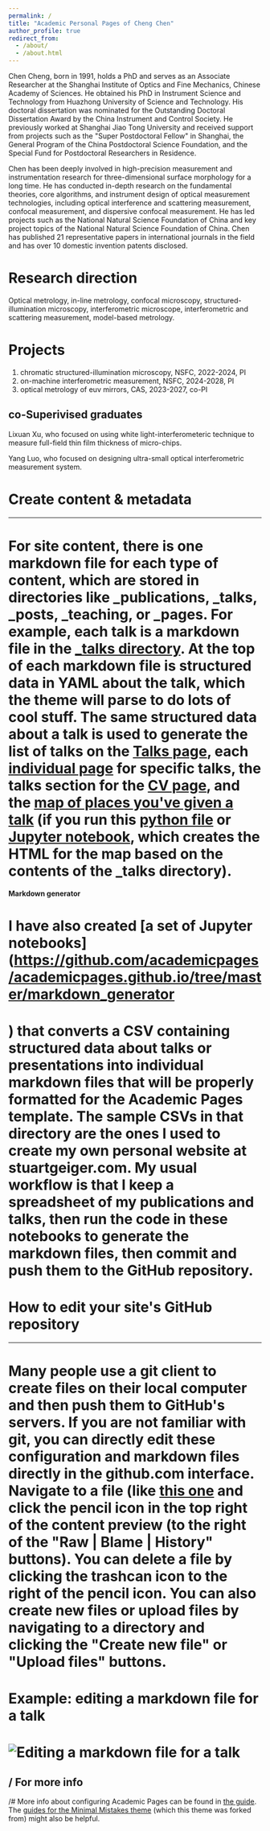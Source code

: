 ```yaml
---
permalink: /
title: "Academic Personal Pages of Cheng Chen"
author_profile: true
redirect_from: 
  - /about/
  - /about.html
---
```


Chen Cheng, born in 1991, holds a PhD and serves as an Associate Researcher at the Shanghai Institute of Optics and Fine Mechanics, Chinese Academy of Sciences. He obtained his PhD in Instrument Science and Technology from Huazhong University of Science and Technology. His doctoral dissertation was nominated for the Outstanding Doctoral Dissertation Award by the China Instrument and Control Society. He previously worked at Shanghai Jiao Tong University and received support from projects such as the "Super Postdoctoral Fellow" in Shanghai, the General Program of the China Postdoctoral Science Foundation, and the Special Fund for Postdoctoral Researchers in Residence.

Chen has been deeply involved in high-precision measurement and instrumentation research for three-dimensional surface morphology for a long time. He has conducted in-depth research on the fundamental theories, core algorithms, and instrument design of optical measurement technologies, including optical interference and scattering measurement, confocal measurement, and dispersive confocal measurement. He has led projects such as the National Natural Science Foundation of China and key project topics of the National Natural Science Foundation of China. Chen has published 21 representative papers in international journals in the field and has over 10 domestic invention patents disclosed.

Research direction
======
Optical metrology, in-line metrology, confocal microscopy, structured-illumination microscopy, interferometric microscope, interferometric and scattering measurement, model-based metrology.

Projects 
======
1. chromatic structured-illumination microscopy, NSFC, 2022-2024, PI  
2. on-machine interferometric measurement, NSFC, 2024-2028, PI
3. optical metrology of euv mirrors,  CAS, 2023-2027, co-PI

co-Superivised graduates
------
Lixuan Xu, who focused on using white light-interferometeric technique to measure full-field thin film thickness of micro-chips. 

Yang Luo, who focused on designing ultra-small optical interferometric measurement system. 

# Create content & metadata
------
# For site content, there is one markdown file for each type of content, which are stored in directories like _publications, _talks, _posts, _teaching, or _pages. For example, each talk is a markdown file in the [_talks directory](https://github.com/academicpages/academicpages.github.io/tree/master/_talks). At the top of each markdown file is structured data in YAML about the talk, which the theme will parse to do lots of cool stuff. The same structured data about a talk is used to generate the list of talks on the [Talks page](https://academicpages.github.io/talks), each [individual page](https://academicpages.github.io/talks/2012-03-01-talk-1) for specific talks, the talks section for the [CV page](https://academicpages.github.io/cv), and the [map of places you've given a talk](https://academicpages.github.io/talkmap.html) (if you run this [python file](https://github.com/academicpages/academicpages.github.io/blob/master/talkmap.py) or [Jupyter notebook](https://github.com/academicpages/academicpages.github.io/blob/master/talkmap.ipynb), which creates the HTML for the map based on the contents of the _talks directory).

**Markdown generator**

# I have also created [a set of Jupyter notebooks](https://github.com/academicpages/academicpages.github.io/tree/master/markdown_generator
# ) that converts a CSV containing structured data about talks or presentations into individual markdown files that will be properly formatted for the Academic Pages template. The sample CSVs in that directory are the ones I used to create my own personal website at stuartgeiger.com. My usual workflow is that I keep a spreadsheet of my publications and talks, then run the code in these notebooks to generate the markdown files, then commit and push them to the GitHub repository.

# How to edit your site's GitHub repository
------
# Many people use a git client to create files on their local computer and then push them to GitHub's servers. If you are not familiar with git, you can directly edit these configuration and markdown files directly in the github.com interface. Navigate to a file (like [this one](https://github.com/academicpages/academicpages.github.io/blob/master/_talks/2012-03-01-talk-1.md) and click the pencil icon in the top right of the content preview (to the right of the "Raw | Blame | History" buttons). You can delete a file by clicking the trashcan icon to the right of the pencil icon. You can also create new files or upload files by navigating to a directory and clicking the "Create new file" or "Upload files" buttons. 

# Example: editing a markdown file for a talk
# ![Editing a markdown file for a talk](/images/editing-talk.png)

/ For more info
------
/# More info about configuring Academic Pages can be found in [the guide](https://academicpages.github.io/markdown/). The [guides for the Minimal Mistakes theme](https://mmistakes.github.io/minimal-mistakes/docs/configuration/) (which    this theme was forked from) might also be helpful.
